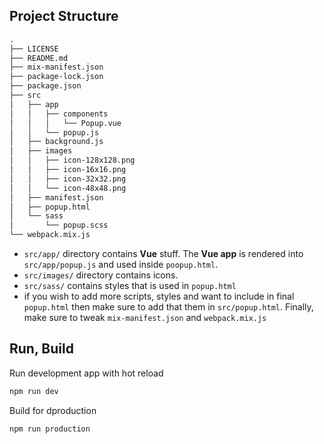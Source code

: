 ## Project Structure

```md
.
├── LICENSE
├── README.md
├── mix-manifest.json
├── package-lock.json
├── package.json
├── src
│   ├── app
│   │   ├── components
│   │   │   └── Popup.vue
│   │   └── popup.js
│   ├── background.js
│   ├── images
│   │   ├── icon-128x128.png
│   │   ├── icon-16x16.png
│   │   ├── icon-32x32.png
│   │   └── icon-48x48.png
│   ├── manifest.json
│   ├── popup.html
│   └── sass
│       └── popup.scss
└── webpack.mix.js
```

- `src/app/` directory contains **Vue** stuff. The **Vue app** is rendered into `src/app/popup.js` and used inside `poopup.html`.
- `src/images/` directory contains icons.
- `src/sass/` contains styles that is used in `popup.html`
- if you wish to add more scripts, styles and want to include in final `popup.html` then make sure to add that them in `src/popup.html`. Finally, make sure to tweak `mix-manifest.json` and `webpack.mix.js`

## Run, Build

Run development app with hot reload

```bash
npm run dev
```

Build for dproduction

```bash
npm run production
```
